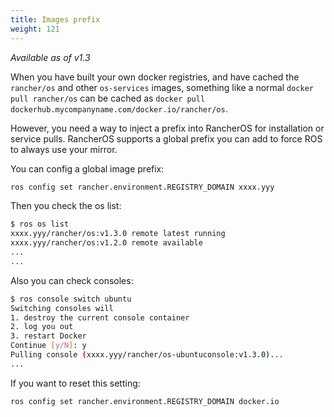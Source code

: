 ```yaml
---
title: Images prefix
weight: 121
---
```


_Available as of v1.3_

When you have built your own docker registries, and have cached the `rancher/os` and other `os-services` images,
something like a normal `docker pull rancher/os` can be cached as `docker pull dockerhub.mycompanyname.com/docker.io/rancher/os`.

However, you need a way to inject a prefix into RancherOS for installation or service pulls.
RancherOS supports a global prefix you can add to force ROS to always use your mirror.

You can config a global image prefix:

```bash
ros config set rancher.environment.REGISTRY_DOMAIN xxxx.yyy

```

Then you check the os list:

```bash
$ ros os list
xxxx.yyy/rancher/os:v1.3.0 remote latest running
xxxx.yyy/rancher/os:v1.2.0 remote available
...
...
```

Also you can check consoles:

```bash
$ ros console switch ubuntu
Switching consoles will
1. destroy the current console container
2. log you out
3. restart Docker
Continue [y/N]: y
Pulling console (xxxx.yyy/rancher/os-ubuntuconsole:v1.3.0)...
...
```

If you want to reset this setting:

```bash
ros config set rancher.environment.REGISTRY_DOMAIN docker.io
```
